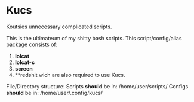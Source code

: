 # Kucs
Koutsies unnecessary complicated scripts.

This is the ultimateum of my shitty bash scripts.
This script/config/alias package consists of:
1. **lolcat**
2. **lolcat-c**
3. **screen**
4. **redshit
wich are also required to use Kucs.

File/Directory structure:
Scripts **should** be in: /home/user/scripts/
Configs **should** be in: /home/user/.config/kucs/

